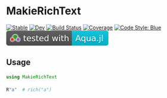 # MakieRichText

[![Stable](https://img.shields.io/badge/docs-stable-blue.svg)](https://daizutabi.github.io/MakieRichText.jl/stable/)
[![Dev](https://img.shields.io/badge/docs-dev-blue.svg)](https://daizutabi.github.io/MakieRichText.jl/dev/)
[![Build Status](https://github.com/daizutabi/MakieRichText.jl/actions/workflows/CI.yml/badge.svg?branch=main)](https://github.com/daizutabi/MakieRichText.jl/actions/workflows/CI.yml?query=branch%3Amain)
[![Coverage](https://codecov.io/gh/daizutabi/MakieRichText.jl/branch/main/graph/badge.svg)](https://codecov.io/gh/daizutabi/MakieRichText.jl)
[![Code Style: Blue](https://img.shields.io/badge/code%20style-blue-4495d1.svg)](https://github.com/invenia/BlueStyle)
[![Aqua](https://raw.githubusercontent.com/JuliaTesting/Aqua.jl/master/badge.svg)](https://github.com/JuliaTesting/Aqua.jl)

## Usage

```julia
using MakieRichText

R"a"  # rich("a")
```
